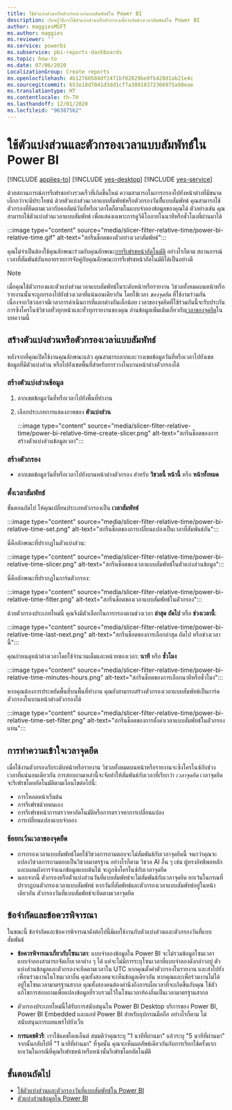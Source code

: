 ```yaml
---
title: ใช้ตัวแบ่งส่วนหรือตัวกรองเวลา่แบบสัมพัทธ์ใน Power BI
description: เรียนรู้วิธีการใช้ตัวแบ่งส่วนหรือตัวกรองเพื่อจำกัดช่วงเวลาสัมพันธ์ใน Power BI
author: maggiesMSFT
ms.author: maggies
ms.reviewer: ''
ms.service: powerbi
ms.subservice: pbi-reports-dashboards
ms.topic: how-to
ms.date: 07/06/2020
LocalizationGroup: Create reports
ms.openlocfilehash: 4b12760584df2471bf02029be0fb428d1ab21e4c
ms.sourcegitcommit: 653e18d7041d3dd1cf7a38010372366975a98eae
ms.translationtype: HT
ms.contentlocale: th-TH
ms.lasthandoff: 12/01/2020
ms.locfileid: "96387562"
---
```

# <a name="use-a-relative-time-slicer-and-filter-in-power-bi"></a>ใช้ตัวแบ่งส่วนและตัวกรองเวลาแบบสัมพัทธ์ใน Power BI

[!INCLUDE [applies-to](../includes/applies-to.md)] [!INCLUDE [yes-desktop](../includes/yes-desktop.md)] [!INCLUDE [yes-service](../includes/yes-service.md)]

ด้วยสถานการณ์การรีเฟรชอย่างรวดเร็วที่เกิดขึ้นใหม่ ความสามารถในการกรองไปยังหน้าต่างที่มีขนาดเล็กกว่าจะมีประโยชน์ ด้วยตัวแบ่งส่วนเวลาแบบสัมพัทธ์หรือตัวกรองวันที่ี่แบบสัมพัทธ์ คุณสามารถใช้ตัวกรองที่ยึดตามเวลากับคอลัมน์วันที่หรือเวลาใดก็ตามในแบบจำลองข้อมูลของคุณได้ ตัวอย่างเช่น คุณสามารถใช้ตัวแบ่งส่วนเวลาแบบสัมพัทธ์ เพื่อแสดงเฉพาะการดูวิดีโอภายในนาทีหรือชั่วโมงที่ผ่านมาได้ 

:::image type="content" source="media/slicer-filter-relative-time/power-bi-relative-time.gif" alt-text="สกรีนช็อตของตัวอย่างเวลาสัมพัทธ์":::

คุณไม่จำเป็นต้องใช้คุณลักษณะร่วมกับคุณลักษณะ[การรีเฟรชหน้าอัตโนมัติ](../create-reports/desktop-automatic-page-refresh.md) อย่างไรก็ตาม สถานการณ์เวลาที่สัมพันธ์กันหลายรายการจับคู่กับคุณลักษณะการรีเฟรชหน้าอัตโนมัติได้เป็นอย่างดี  

> [!NOTE]
> เมื่อคุณใช้ตัวกรองและตัวแบ่งส่วนเวลาแบบสัมพัทธ์ในระดับหน้าหรือรายงาน วิชวลทั้งหมดบนหน้าหรือรายงานนั้นจะถูกกรองไปยังช่วงเวลาที่แน่นอนเดียวกัน โดยใช้เวลา *ของจุดยึด* ที่ใช้งานร่วมกัน เนื่องจากวิชวลอาจมีเวลาการดำเนินการที่แตกต่างกันเล็กน้อย เวลาของจุดยึดที่ใช้ร่วมกันนี้จะรับประกันการซิงโครไนซ์วิชวลทั่วทุกหน้าและทั่วทุกรายงานของคุณ อ่านข้อมูลเพิ่มเติมเกี่ยวกับ[เวลาของจุดยึด](#understanding-anchor-time)ในบทความนี้

## <a name="create-a-relative-time-slicer-or-filter"></a>สร้างตัวแบ่งส่วนหรือตัวกรองเวลา่แบบสัมพัทธ์

หลังจากที่คุณเปิดใช้งานคุณลักษณะแล้ว คุณสามารถลากและวางเขตข้อมูลวันที่หรือเวลาไปยังเขตข้อมูลที่มีตัวแบ่งส่วน หรือไปยังเขตพื้นที่สำหรับการวางในบานหน้าต่างตัวกรองได้ 

### <a name="create-a-slicer"></a>สร้างตัวแบ่งส่วนข้อมูล

1. ลากเขตข้อมูลวันที่หรือเวลาไปยังพื้นที่ทำงาน

2. เลือกประเภทการแสดงภาพของ **ตัวแบ่งส่วน**

    :::image type="content" source="media/slicer-filter-relative-time/power-bi-relative-time-create-slicer.png" alt-text="สกรีนช็อตของการสร้างตัวแบ่งส่วนข้อมูลเวลา":::

### <a name="create-a-filter"></a>สร้างตัวกรอง
 
- ลากเขตข้อมูลวันที่หรือเวลาไปยังบานหน้าต่างตัวกรอง สำหรับ **วิชวลนี้** **หน้านี้** หรือ **หน้าทั้งหมด**

### <a name="set-relative-time"></a>ตั้งเวลาสัมพัทธ์ 

ขั้นตอนถัดไป ให้คุณเปลี่ยนประเภทตัวกรองเป็น **เวลาสัมพัทธ์**

:::image type="content" source="media/slicer-filter-relative-time/power-bi-relative-time-set.png" alt-text="สกรีนช็อตของการเปลี่ยนแปลงเป็นเวลาที่สัมพันธ์กัน":::
 
นี่คือลักษณะที่ปรากฏในตัวแบ่งส่วน:

:::image type="content" source="media/slicer-filter-relative-time/power-bi-relative-time-slicer.png" alt-text="สกรีนช็อตของเวลาแบบสัมพัทธ์ในตัวแบ่งส่วนข้อมูล":::

นี่คือลักษณะที่ปรากฏในการ์ดตัวกรอง: 

:::image type="content" source="media/slicer-filter-relative-time/power-bi-relative-time-filter.png" alt-text="สกรีนช็อตของเวลาแบบสัมพัทธ์ในตัวกรอง":::
 
ด้วยตัวกรองประเภทใหม่นี้ คุณจึงมีตัวเลือกในการกรองตามช่วงเวลา **ล่าสุด** **ถัดไป** หรือ **ช่วงเวลานี้**: 

:::image type="content" source="media/slicer-filter-relative-time/power-bi-relative-time-last-next.png" alt-text="สกรีนช็อตของการเลือกล่าสุด ถัดไป หรือช่วงเวลานี้":::
 
คุณกำหนดุหน้าต่างเวลาโดยใช้จำนวนเต็มและหน่วยของเวลา: **นาที** หรือ **ชั่วโมง**
 
:::image type="content" source="media/slicer-filter-relative-time/power-bi-relative-time-minutes-hours.png" alt-text="สกรีนช็อตของการเลือกนาทีหรือชั่วโมง":::

หากคุณต้องการประหยัดพื้นที่บนพื้นที่ทำงาน คุณยังสามารถสร้างตัวกรองเวลาแบบสัมพัทธ์เป็นการ์ดตัวกรองในบานหน้าต่างตัวกรองได้

:::image type="content" source="media/slicer-filter-relative-time/power-bi-relative-time-set-filter.png" alt-text="สกรีนช็อตของการตั้งค่าเวลาแบบสัมพัทธ์ในตัวกรองแทน":::
 
## <a name="understanding-anchor-time"></a>การทำความเข้าใจเวลาจุดยึด

เมื่อใช้งานตัวกรองกับระดับหน้าหรือรายงาน วิชวลทั้งหมดบนหน้าหรือรายงานจะซิงโครไนซ์กับช่วงเวลาที่แน่นอนเดียวกัน การสอบถามเหล่านี้จะจัดทำให้สัมพันธ์กับเวลาที่เรียกว่า *เวลาจุดยึด* เวลาจุดยึดจะรีเฟรชโดยอัตโนมัติตามเงื่อนไขต่อไปนี้:

- การโหลดหน้าเริ่มต้น
- การรีเฟรชด้วยตนเอง
- การรีเฟรชหน้าการตรวจหาอัตโนมัติหรือการตรวจหาการเปลี่ยนแปลง
- การเปลี่ยนแปลงแบบจำลอง

### <a name="anchor-time-exceptions"></a>ข้อยกเว้นเวลาของจุดยึด

- การกรองเวลาแบบสัมพัทธ์โดยใช้วิชวลการถามตอบจะไม่สัมพันธ์กับเวลาจุดยึดนี้ จนกว่าคุณจะแปลงวิชวลการถามตอบเป็นวิชวลมาตรฐาน อย่างไรก็ตาม วิชวล AI อื่น ๆ เช่น ผู้ทรงอิทธิพลหลักและแผนผังการจำแนกข้อมูลแบบต้นไม้ จะถูกซิงโครไนซ์กับเวลาจุดยึด 
- นอกจากนี้ ตัวกรองหรือตัวแบ่งส่วนวันที่แบบสัมพัทธ์จะไม่สัมพันธ์กับเวลาจุดยึด ยกเว้นในกรณที่ปรากฏบนตัวกรองเวลาแบบสัมพัทธ์ หากวันที่สัมพัทธ์และตัวกรองเวลาแบบสัมพัทธ์อยู่ในหน้าเดียวกัน ตัวกรองวันที่แบบสัมพัทธ์จะยึดตามเวลาจุดยึด

## <a name="limitations-and-considerations"></a>ข้อจำกัดและข้อควรพิจารณา

ในขณะนี้ ข้อจำกัดและข้อควรพิจารณาดังต่อไปนี้มีผลใช้งานกับตัวแบ่งส่วนและตัวกรองวันที่่แบบสัมพันธ์

- **ข้อควรพิจารณาเกี่ยวกับโซนเวลา**: แบบจำลองข้อมูลใน Power BI จะไม่รวมข้อมูลโซนเวลา แบบจำลองสามารถจัดเก็บเวลาต่าง ๆ ได้ แต่จะไม่มีการระบุโซนเวลาที่แบบจำลองดังกล่าวอยู่ ตัวแบ่งส่วนข้อมูลและตัวกรองจะยึดตามเวลาใน UTC หากคุณตั้งค่าตัวกรองในรายงาน และส่งไปยังเพื่อนร่วมงานในโซนเวลาอื่น คุณทั้งสองคนจะเห็นข้อมูลเดียวกัน หากคุณและเพื่อร่วมงานไม่ได้อยู่ในโซนเวลามาตรฐานสากล คุณทั้งสองคนต้องคำนึงถึงการเผื่อเวลาที่จะเกิดขึ้นกับคุณ ใช้ตัวแก้ไขการสอบถามเพื่อแปลงข้อมูลที่รวบรวมไว้ในโซนเวลาท้องถิ่นเป็นเวลามาตรฐานสากล
- ตัวกรองประเภทใหม่นี้ได้รับการสนับสนุนใน Power BI Desktop บริการของ Power BI, Power BI Embedded และแอป Power BI สำหรับอุปกรณมือถือ อย่างไรก็ตาม ไม่สนับสนุนการเผยแพร่ไปยังเว็บ

- **การแคชคิวรี**: เราใช้แคชไคลเอ็นต์ สมมติว่าคุณระบุ "1 นาทีที่ผ่านมา" แล้วระบุ "5 นาทีที่ผ่านมา" จากนั้นกลับไปที่ "1 นาทีที่ผ่านมา" ที่จุดนั้น คุณจะเห็นผลลัพธ์เดียวกันกับการเรียกใช้ครั้งแรก ยกเว้นในกรณีที่คุณรีเฟรชหน้าหรือหน้านั้นรีเฟรชโดยอัตโนมัติ

## <a name="next-steps"></a>ขั้นตอนถัดไป

- [ใช้ตัวแบ่งส่วนและตัวกรองวันที่แบบสัมพัทธ์ใน Power BI](../visuals/desktop-slicer-filter-date-range.md)
- [ตัวแบ่งส่วนข้อมูลใน Power BI](../visuals/power-bi-visualization-slicers.md)
